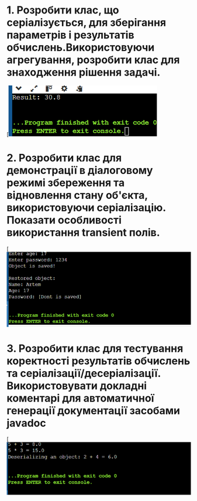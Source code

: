 # 1. Розробити клас, що серіалізується, для зберігання параметрів і результатів обчислень.Використовуючи агрегування, розробити клас для знаходження рішення задачі. 

[![](https://github.com/xxxx3423/javaproject11/blob/main/Pr2/img/1.png?raw=true)

# 2. Розробити клас для демонстрації в діалоговому режимі збереження та відновлення стану об'єкта, використовуючи серіалізацію. Показати особливості використання transient полів. 
[![](https://github.com/xxxx3423/javaproject11/blob/main/Pr2/img/2.png?raw=true)

# 3. Розробити клас для тестування коректності результатів обчислень та серіалізації/десеріалізації. Використовувати докладні коментарі для автоматичної генерації документації засобами javadoc

[![](https://github.com/xxxx3423/javaproject11/blob/main/Pr2/img/3.png?raw=true)
